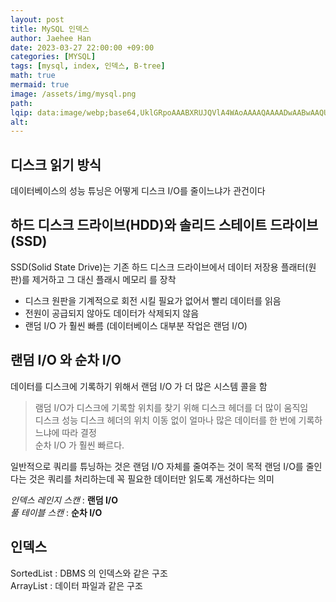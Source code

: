 ```yaml
---
layout: post  
title: MySQL 인덱스  
author: Jaehee Han  
date: 2023-03-27 22:00:00 +09:00  
categories: [MYSQL]  
tags: [mysql, index, 인덱스, B-tree]  
math: true  
mermaid: true  
image: /assets/img/mysql.png  
path:   
lqip: data:image/webp;base64,UklGRpoAAABXRUJQVlA4WAoAAAAQAAAADwAABwAAQUxQSDIAAAARL0AmbZurmr57yyIiqE8oiG0bejIYEQTgqiDA9vqnsUSI6H+oAERp2HZ65qP/VIAWAFZQOCBCAAAA8AEAnQEqEAAIAAVAfCWkAALp8sF8rgRgAP7o9FDvMCkMde9PK7euH5M1m6VWoDXf2FkP3BqV0ZYbO6NA/VFIAAAA  
alt:
---
```


## 디스크 읽기 방식

데이터베이스의 성능 튜닝은 어떻게 디스크 I/O를 줄이느냐가 관건이다

## 하드 디스크 드라이브(HDD)와 솔리드 스테이트 드라이브(SSD)

SSD(Solid State Drive)는 기존 하드 디스크 드라이브에서 데이터 저장용 플래터(원판)를 제거하고 그 대신 플래시 메모리
를 장착 
- 디스크 원판을 기계적으로 회전 시킬 필요가 없어서 빨리 데이터를 읽음
- 전원이 공급되지 않아도 데이터가 삭제되지 않음
- 랜덤 I/O 가 훨씬 빠름 (데이터베이스 대부분 작업은 랜덤 I/O)

## 랜덤 I/O 와 순차 I/O

데이터를 디스크에 기록하기 위해서 랜덤 I/O 가 더 많은 시스템 콜을 함
> 램덤 I/O가 디스크에 기록할 위치를 찾기 위해 디스크 헤더를 더 많이 움직임  
> 디스크 성능 디스크 헤더의 위치 이동 없이 얼마나 많은 데이터를 한 번에 기록하느냐에 따라 결정  
> 순차 I/O 가 훨씬 빠르다. 

일반적으로 쿼리를 튜닝하는 것은 랜덤 I/O 자체를 줄여주는 것이 목적
랜덤 I/O를 줄인다는 것은 쿼리를 처리하는데 꼭 필요한 데이터만 읽도록 개선하다는 의미

_인덱스 레인지 스캔_ : __랜덤 I/O__  
_풀 테이블 스캔_ : __순차 I/O__

## 인덱스 

SortedList : DBMS 의 인덱스와 같은 구조  
ArrayList : 데이터 파일과 같은 구조
